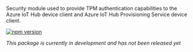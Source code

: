 Security module used to provide TPM authentication capabilities to the Azure IoT Hub device client and Azure IoT Hub Provisioning Service device client.

[![npm version](https://badge.fury.io/js/azure-iot-security-tpm.svg)](https://badge.fury.io/js/azure-iot-security-tpm)

*This package is currently in development and has not been released yet*


